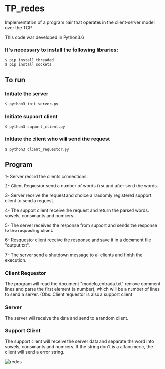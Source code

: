 # TP_redes
Implementation of a program pair that operates in the client-server model over the TCP

This code was developed in Python3.6

### It's necessary to install the following libraries:

    $ pip install threaded
    $ pip install sockets
    
## To run 

### Initiate the server
    $ python3 init_server.py
    
### Initiate support client
    $ python3 support_client.py
    
### Initiate the client who will send the request
    $ python3 client_requestor.py

## Program

1- Server record the clients connections.

2- Client Requestor send a number of words first and after send the words.

3- Server receive the request and choice a randomly registered support client to send a request.

4- The support client receive the request and return the parsed words. vowels, consonants and numbers.

5- The server receives the response from support and sends the response to the requesting client.

6- Resquestor client receive the response and save it in a document file "output.txt".

7- The server send a shutdown message to all clients and finish the execution.

### Client Requestor
The program will read the document "modelo_entrada.txt" remove comment lines and parse the first element (a number), which will be a number of lines to send a server. (Obs: Client requestor is also a support client

### Server
The server will receive the data and send to a random client.

### Support Client
The support client will receive the server data and separate the word into vowels, consonants and numbers. If the string don't is a alfanumeric, the client will send a error string.

![redes](https://user-images.githubusercontent.com/51409770/110681493-a78e0480-81b8-11eb-842b-374bc5bc92c2.png)

